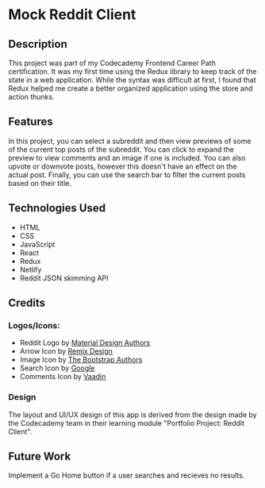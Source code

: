 # Mock Reddit Client

## Description
This project was part of my Codecademy Frontend Career Path certification. It was my first time using the Redux library to keep track of the state in a web application. While the syntax was difficult at first, I found that Redux helped me create a better organized application using the store and action thunks.

## Features
In this project, you can select a subreddit and then view previews of some of the current top posts of the subreddit. You can click to expand the preview to view comments and an image if one is included. You can also upvote or downvote posts, however this doesn't have an effect on the actual post. Finally, you can use the search bar to filter the current posts based on their title.

## Technologies Used
- HTML
- CSS
- JavaScript
- React
- Redux
- Netlify
- Reddit JSON skimming API

## Credits
### Logos/Icons:
- Reddit Logo by [Material Design Authors](https://github.com/material-icons/material-icons)
- Arrow Icon by [Remix Design]([https://github.com/stephenhutchings/typicons.font](https://github.com/Remix-Design/RemixIcon))
- Image Icon by [The Bootstrap Authors](https://github.com/twbs/icons)
- Search Icon by [Google](https://github.com/google/material-design-icons)
- Comments Icon by [Vaadin]([https://github.com/Templarian/MaterialDesign](https://github.com/vaadin/web-components))
### Design
The layout and UI/UX design of this app is derived from the design made by the Codecademy team in their learning module "Portfolio Project: Reddit Client".

## Future Work
Implement a Go Home button if a user searches and recieves no results.
